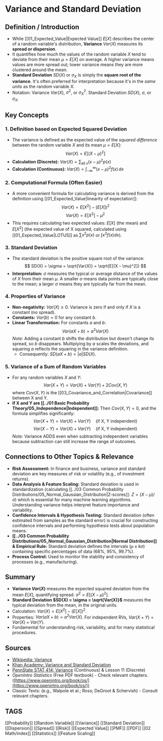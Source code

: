 # Variance and Standard Deviation

## Definition / Introduction
*   While [[01_Expected_Value|Expected Value]] $E[X]$ describes the center of a random variable's distribution, **Variance** $Var(X)$ measures its **spread or dispersion**.
*   It quantifies how much the values of the random variable $X$ tend to deviate from their mean $\mu = E[X]$ on average. A higher variance means values are more spread out; lower variance means they are more clustered around the mean.
*   **Standard Deviation** $SD(X)$ or $\sigma_X$ is simply the **square root of the variance**. It's often preferred for interpretation because it's in the *same units* as the random variable $X$.
*   Notation: Variance $Var(X)$, $\sigma^2$, or $\sigma_X^2$. Standard Deviation $SD(X)$, $\sigma$, or $\sigma_X$.

## Key Concepts

### 1. Definition based on Expected Squared Deviation
*   The variance is defined as the expected value of the *squared difference* between the random variable $X$ and its mean $\mu = E[X]$:
    $$ Var(X) = E[(X - \mu)^2] $$
*   **Calculation (Discrete):** $Var(X) = \sum_{\text{all } x} (x - \mu)^2 p(x)$
*   **Calculation (Continuous):** $Var(X) = \int_{-\infty}^{\infty} (x - \mu)^2 f(x) \, dx$

### 2. Computational Formula (Often Easier)
*   A more convenient formula for calculating variance is derived from the definition using [[01_Expected_Value|linearity of expectation]]:
    $$ Var(X) = E[X^2] - (E[X])^2 $$
    $$ Var(X) = E[X^2] - \mu^2 $$
*   This requires calculating two expected values: $E[X]$ (the mean) and $E[X^2]$ (the expected value of X squared, calculated using [[01_Expected_Value|LOTUS]] as $\sum x^2 p(x)$ or $\int x^2 f(x) dx$).

### 3. Standard Deviation
*   The standard deviation is the positive square root of the variance:
    $$ SD(X) = \sigma = \sqrt{Var(X)} = \sqrt{E[(X - \mu)^2]} $$
*   **Interpretation:** $\sigma$ measures the typical or average distance of the values of $X$ from their mean $\mu$. A smaller $\sigma$ means data points are typically close to the mean; a larger $\sigma$ means they are typically far from the mean.

### 4. Properties of Variance
*   **Non-negativity:** $Var(X) \ge 0$. Variance is zero if and only if $X$ is a constant (no spread).
*   **Constants:** $Var(b) = 0$ for any constant $b$.
*   **Linear Transformation:** For constants $a$ and $b$:
    $$ Var(aX + b) = a^2 Var(X) $$
    *Note:* Adding a constant $b$ shifts the distribution but doesn't change its spread, so $b$ disappears. Multiplying by $a$ scales the deviations, and squaring $a$ reflects the squaring in the variance definition.
    *   Consequently: $SD(aX + b) = |a| SD(X)$.

### 5. Variance of a Sum of Random Variables
*   For any random variables $X$ and $Y$:
    $$ Var(X + Y) = Var(X) + Var(Y) + 2 Cov(X, Y) $$
    where $Cov(X, Y)$ is the [[03_Covariance_and_Correlation|Covariance]] between X and Y.
*   **If X and Y are [[../01 Basic Probability Theory/05_Independence|Independent]]:** Then $Cov(X, Y) = 0$, and the formula simplifies significantly:
    $$ Var(X + Y) = Var(X) + Var(Y) \quad (\text{if X, Y independent}) $$
    $$ Var(X - Y) = Var(X) + Var(Y) \quad (\text{if X, Y independent}) $$
    *Note:* Variance ADDS even when subtracting independent variables because subtraction can still increase the range of outcomes.

## Connections to Other Topics & Relevance
*   **Risk Assessment:** In finance and business, variance and standard deviation are key measures of risk or volatility (e.g., of investment returns).
*   **Data Analysis & Feature Scaling:** Standard deviation is used in standardization (calculating [[../03 Common Probability Distributions/05_Normal_Gaussian_Distribution|Z-scores]]: $Z = (X - \mu) / \sigma$) which is essential for many machine learning algorithms. Understanding variance helps interpret feature importance and variability.
*   **Confidence Intervals & Hypothesis Testing:** Standard deviation (often estimated from samples as the standard error) is crucial for constructing confidence intervals and performing hypothesis tests about population means.
*   **[[../03 Common Probability Distributions/05_Normal_Gaussian_Distribution|Normal Distribution]] & Empirical Rule:** Standard deviation defines the intervals ($\mu \pm k\sigma$) containing specific percentages of data (68%, 95%, 99.7%).
*   **Process Control:** Used to monitor the stability and consistency of processes (e.g., manufacturing).

## Summary
*   **Variance $Var(X)$** measures the expected squared deviation from the mean $E[X]$, quantifying spread. $\sigma^2 = E[(X - \mu)^2]$.
*   **Standard Deviation $SD(X) = \sigma = \sqrt{Var(X)}$** measures the typical deviation from the mean, in the original units.
*   Calculation: $Var(X) = E[X^2] - (E[X])^2$.
*   Properties: $Var(aX + b) = a^2 Var(X)$. For independent RVs, $Var(X + Y) = Var(X) + Var(Y)$.
*   Fundamental for understanding risk, variability, and for many statistical procedures.

## Sources
*   [Wikipedia: Variance](https://en.wikipedia.org/wiki/Variance)
*   [Khan Academy: Variance and Standard Deviation](https://www.khanacademy.org/math/statistics-probability/summarizing-quantitative-data/variance-standard-deviation-population/v/variance-of-a-discrete-random-variable)
*   [PennState STAT 414: Variance](https://online.stat.psu.edu/stat414/lesson/19/19.3) (Continuous) & Lesson 11 (Discrete)
*   *OpenIntro Statistics* (Free PDF textbook) - Check relevant chapters. ([https://www.openintro.org/book/os/](https://www.openintro.org/book/os/))
*   Classic Texts: (e.g., Walpole et al.; Ross; DeGroot & Schervish) - Consult relevant chapters.

## TAGS
[[Probability]] [[Random Variable]] [[Variance]] [[Standard Deviation]] [[Dispersion]] [[Spread]] [[Risk]] [[Expected Value]] [[PMF]] [[PDF]] [[02 Math/index]] [[Statistics]] [[Feature Scaling]]